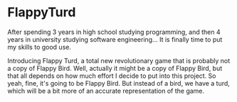 # FlappyTurd
After spending 3 years in high school studying programming, and then 4 years in university studying software engineering... It is finally time to put my skills to good use.

Introducing Flappy Turd, a total new revolutionary game that is probably not a copy of Flappy Bird. Well, actually it might be a copy of Flappy Bird, but that all depends on how much effort I decide to put into this project. So yeah, fine, it's going to be Flappy Bird. But instead of a bird, we have a turd, which will be a bit more of an accurate representation of the game.
